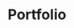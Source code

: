 ---
layout: project-index
title: Portfolio
share: false  
excerpt: "Check out my amazing portfolio with all my cool projects!"
alias: [/projects/index.html]
--- 